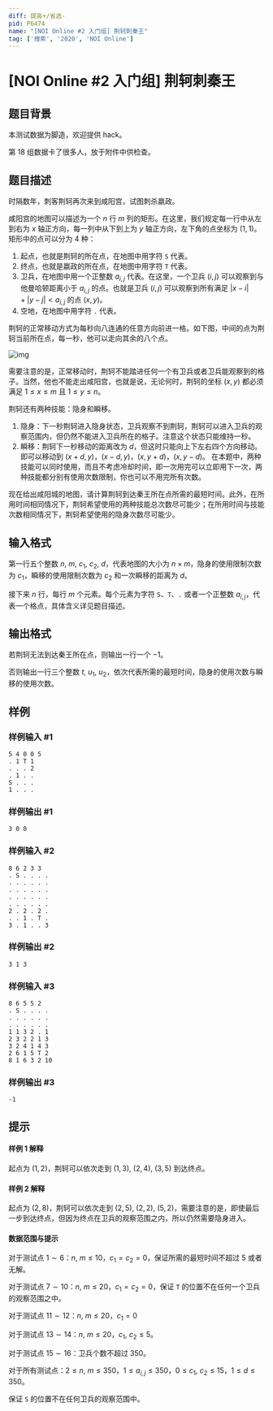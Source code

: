 ```yaml
---
diff: 提高+/省选-
pid: P6474
name: "[NOI Online #2 入门组] 荆轲刺秦王"
tag: ['搜索', '2020', 'NOI Online']
---
```

# [NOI Online #2 入门组] 荆轲刺秦王
## 题目背景

本测试数据为脚造，欢迎提供 hack。

第 18 组数据卡了很多人，放于附件中供检查。
## 题目描述

时隔数年，刺客荆轲再次来到咸阳宫，试图刺杀嬴政。

咸阳宫的地图可以描述为一个 $n$ 行 $m$ 列的矩形。在这里，我们规定每一行中从左到右为 $x$ 轴正方向，每一列中从下到上为 $y$ 轴正方向，左下角的点坐标为 $(1,1)$。矩形中的点可以分为 $4$ 种：

1. 起点，也就是荆轲的所在点，在地图中用字符 `S` 代表。
2. 终点，也就是嬴政的所在点，在地图中用字符 `T` 代表。
3. 卫兵，在地图中用一个正整数 $a_{i,j}$ 代表。在这里，一个卫兵 $(i,j)$ 可以观察到与他曼哈顿距离小于 $a_{i,j}$ 的点。也就是卫兵 $(i,j)$ 可以观察到所有满足 $|x-i|+|y-j|<a_{i,j}$ 的点 $(x,y)$。
4. 空地，在地图中用字符 `.` 代表。

荆轲的正常移动方式为每秒向八连通的任意方向前进一格。如下图，中间的点为荆轲当前所在点，每一秒，他可以走向其余的八个点。

![img](https://s1.ax1x.com/2020/04/25/Js5XL9.png)

需要注意的是，正常移动时，荆轲不能踏进任何一个有卫兵或者卫兵能观察到的格子。当然，他也不能走出咸阳宫，也就是说，无论何时，荆轲的坐标 $(x,y)$ 都必须满足 $1\le x\le m$ 且 $1\le y\le n$。

荆轲还有两种技能：隐身和瞬移。

1. 隐身：下一秒荆轲进入隐身状态，卫兵观察不到荆轲，荆轲可以进入卫兵的观察范围内，但仍然不能进入卫兵所在的格子。注意这个状态只能维持一秒。
2. 瞬移：荆轲下一秒移动的距离改为 $d$，但这时只能向上下左右四个方向移动。即可以移动到 
$(x+d,y)$，$(x-d,y)$，$(x,y+d)$，$(x,y-d)$。
在本题中，两种技能可以同时使用，而且不考虑冷却时间，即一次用完可以立即用下一次，两种技能都分别有使用次数限制，你也可以不用完所有次数。

现在给出咸阳城的地图，请计算荆轲到达秦王所在点所需的最短时间。此外，在所用时间相同情况下，荆轲希望使用的两种技能总次数尽可能少；在所用时间与技能次数相同情况下，荆轲希望使用的隐身次数尽可能少。
## 输入格式

第一行五个整数 $n$, $m$, $c_1$, $c_2$, $d$，代表地图的大小为 $n\times m$，隐身的使用限制次数为 $c_1$，瞬移的使用限制次数为 $c_2$ 和一次瞬移的距离为 $d$。

接下来 $n$ 行，每行 $m$ 个元素。每个元素为字符 `S`、`T`、`.` 或者一个正整数 $a_{i,j}$，代表一个格点，具体含义详见题目描述。
## 输出格式

若荆轲无法到达秦王所在点，则输出一行一个 $-1$。

否则输出一行三个整数 $t$, $u_1$, $u_2$，依次代表所需的最短时间，隐身的使用次数与瞬移的使用次数。
## 样例

### 样例输入 #1
```
5 4 0 0 5
. 1 T 1
. . . 2
. 1 . .
S . . .
1 . . .
```
### 样例输出 #1
```
3 0 0
```
### 样例输入 #2
```
8 6 2 3 3
. S . . . .
. . . . . .
. . . . . .
. . . . . .
. . . . . .
2 . 2 . 2 .
. . 1 . T .
3 . 1 . . 3

```
### 样例输出 #2
```
3 1 3
```
### 样例输入 #3
```
8 6 5 5 2
. S . . . .
. . . . . .
. . . . . .
1 1 3 2 . 1
2 3 2 2 1 3 
3 2 4 1 4 3 
2 6 1 5 T 2 
8 1 6 3 2 10
```
### 样例输出 #3
```
-1
```
## 提示

#### 样例 1 解释

起点为 $(1,2)$，荆轲可以依次走到 $(1,3)$, $(2,4)$, $(3,5)$ 到达终点。

#### 样例 2 解释

起点为 $(2,8)$，荆轲可以依次走到 $(2,5)$, $(2,2)$, $(5,2)$，需要注意的是，即使最后一步到达终点，但因为终点在卫兵的观察范围之内，所以仍然需要隐身进入。

#### 数据范围与提示


对于测试点 $1\sim 6$：$n$, $m\le 10$，$c_1=c_2=0$，保证所需的最短时间不超过 $5$ 或者无解。

对于测试点 $7\sim 10$：$n$, $m\le 20$，$c_1=c_2=0$，保证 `T` 的位置不在任何一个卫兵的观察范围之中。

对于测试点 $11\sim 12$：$n$, $m\le 20$，$c_1=0$

对于测试点 $13\sim 14$：$n$, $m\le 20$，$c_1$, $c_2 \le 5$。

对于测试点 $15\sim 16$：卫兵个数不超过 $350$。

对于所有测试点：$2\le n$, $m\le 350$，$1\le a_{i,j}\le 350$，$0\le c_1$, $c_2\le 15$，$1\le d\le 350$。

保证 `S` 的位置不在任何卫兵的观察范围中。
